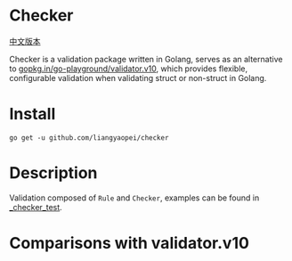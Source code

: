 # Checker
[中文版本](README_zh.md)

Checker is a validation package written in Golang, serves as an alternative to 
[gopkg.in/go-playground/validator.v10](https://godoc.org/gopkg.in/go-playground/validator.v10),
which provides flexible, configurable validation when validating struct or non-struct in Golang.

# Install
```
go get -u github.com/liangyaopei/checker
```

# Description
Validation composed of `Rule` and `Checker`, examples can be found in [_checker_test](_checker_test).

# Comparisons with validator.v10
